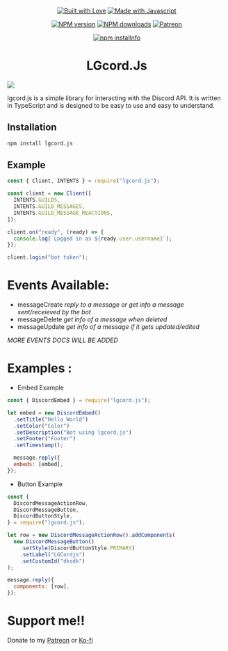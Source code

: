 <div align="center">
  <p> 
    <a href="https://discord.gg/cYJD2Rkb2n" title="Join our Discord Server"><img alt="Built with Love" src="https://forthebadge.com/images/badges/built-with-love.svg"></a>
    <a href="https://discord.gg/cYJD2Rkb2n" title="Join our Discord Server"><img alt="Made with Javascript" src="https://forthebadge.com/images/badges/made-with-javascript.svg"></a>
  </p>
  <p>
    <a href="https://www.npmjs.com/package/lgcord.js"><img src="https://img.shields.io/npm/v/remote-map-cache.svg?maxAge=3600" alt="NPM version" /></a>
    <a href="https://www.npmjs.com/package/lgcord.js"><img src="https://img.shields.io/npm/dt/lgcord.js.svg?maxAge=3600" alt="NPM downloads" /></a>
    <a href="https://www.patreon.com/dhananjayme"><img src="https://img.shields.io/badge/donate-patreon-F96854.svg" alt="Patreon" /></a>
  </p>
  <p>
    <a href="https://nodei.co/npm/lgcord.js/"><img src="https://nodei.co/npm/lgcord.js.png?downloads=true&stars=true" alt="npm installnfo" /></a>
  </p>
</div>


<h1 align="center">LGcord.Js</h1>

<img src="https://cdn.discordapp.com/attachments/972146644067971153/1027552655112945724/1665058019810.png" size="30%">

lgcord.js is a simple library for interacting with the Discord API. It is written in TypeScript and is designed to be easy to use and easy to understand.

## Installation

```bash
npm install lgcord.js
```

## Example

```js
const { Client, INTENTS } = require("lgcord.js");

const client = new Client([
  INTENTS.GUILDS,
  INTENTS.GUILD_MESSAGES,
  INTENTS.GUILD_MESSAGE_REACTIONS,
]);

client.on("ready", (ready) => {
  console.log(`Logged in as ${ready.user.username}`);
});

client.login("bot token");
```

# Events Available:

- messageCreate _reply to a message or get info a message sent/receieved by the bot_
- messageDelete _get info of a message when deleted_
- messageUpdate _get info of a message if it gets updated/edited_

_MORE EVENTS DOCS WILL BE ADDED_

# Examples :

- Embed Example

```js
const { DiscordEmbed } = require("lgcord.js");

let embed = new DiscordEmbed()
  .setTitle("Hello World")
  .setColor("Color")
  .setDescription("Bot using lgcord.js")
  .setFooter("Footer")
  .setTimestamp();

  message.reply({
  embeds: [embed],
});
```

- Button Example

```js
const {
  DiscordMessageActionRow,
  DiscordMessageButton,
  DiscordButtonStyle,
} = require("lgcord.js");

let row = new DiscordMessageActionRow().addComponents(
  new DiscordMessageButton()
    .setStyle(DiscordButtonStyle.PRIMARY)
    .setLabel("LGCordjs")
    .setCustomId("dksdk")
);

message.reply({
  components: [row],
});
```

# Support me!!

Donate to my [Patreon](patreon.com/dhananjayme) or [Ko-fi](ko-fi.com/dhananjayme)
